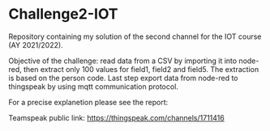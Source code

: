 # Challenge2-IOT
Repository containing my solution of the second channel for the IOT course (AY 2021/2022).

Objective of the challenge: read data from a CSV by importing it into node-red, then extract only 100 values for field1, field2 and field5. The extraction is based on the person code. Last step export data from node-red to thingspeak by using mqtt communication protocol.

For a precise explanetion please see the report: 

Teamspeak public link: https://thingspeak.com/channels/1711416
